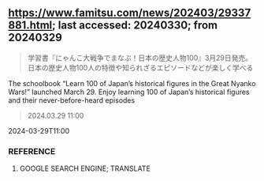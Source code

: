 ## https://www.famitsu.com/news/202403/29337881.html; last accessed: 20240330; from 20240329

> 学習書『にゃんこ大戦争でまなぶ！日本の歴史人物100』3月29日発売。日本の歴史人物100人の特徴や知られざるエピソードなどが楽しく学べる

The schoolbook “Learn 100 of Japan’s historical figures in the Great Nyanko Wars!” launched March 29. Enjoy learning 100 of Japan’s historical figures and their never-before-heard episodes

> 2024.03.29 11:00

2024-03-29T11:00

### REFERENCE

1) GOOGLE SEARCH ENGINE; TRANSLATE
